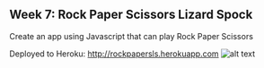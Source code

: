 Week 7: Rock Paper Scissors Lizard Spock
-----------------

Create an app using Javascript that can play Rock Paper Scissors


Deployed to Heroku: http://rockpapersls.herokuapp.com
![alt text](https://raw.githubusercontent.com/jorjahung/rock-paper-scissors/master/very-pink-sudoku.png "Rock Paper Scissors Lizard Spock")
